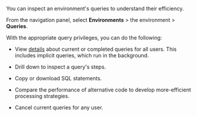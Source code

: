 You can inspect an environment's queries to understand their efficiency.

From the navigation panel, select **Environments** > the environment > **Queries**.

With the appropriate query privileges, you can do the following:

-   View [details](rds1689789993145.md) about current or completed queries for all users. This includes implicit queries, which run in the background.


-   Drill down to inspect a query's steps.


-   Copy or download SQL statements.


-   Compare the performance of alternative code to develop more-efficient processing strategies.


-   Cancel current queries for any user.


